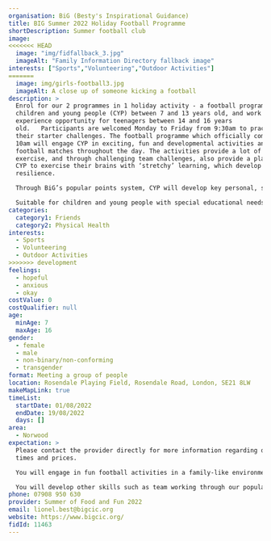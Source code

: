 ```yaml
---
organisation: BiG (Besty's Inspirational Guidance)
title: BIG Summer 2022 Holiday Football Programme
shortDescription: Summer football club
image:
<<<<<<< HEAD
  image: "img/fidfallback_3.jpg"
  imageAlt: "Family Information Directory fallback image"
interests: ["Sports","Volunteering","Outdoor Activities"]
=======
  image: img/girls-football3.jpg
  imageAlt: A close up of someone kicking a football
description: >
  Enrol for our 2 programmes in 1 holiday activity - a football programme for
  children and young people (CYP) between 7 and 13 years old, and work
  experience opportunity for teenagers between 14 and 16 years
  old.   Participants are welcomed Monday to Friday from 9:30am to practice
  their starter challenges. The football programme which officially commences at
  10am will engage CYP in exciting, fun and developmental activities and
  football matches throughout the day. The activities provide a lot of physical
  exercise, and through challenging team challenges, also provide a platform for
  CYP to exercise their brains with ‘stretchy’ learning, which develop
  resilience.

  Through BiG’s popular points system, CYP will develop key personal, social and transferable skills such as team working and will be educated about healthy lifestyles including nutrition.

  Suitable for children and young people with special educational needs and disabilities.
categories:
  category1: Friends
  category2: Physical Health
interests:
  - Sports
  - Volunteering
  - Outdoor Activities
>>>>>>> development
feelings:
  - hopeful
  - anxious
  - okay
costValue: 0
costQualifier: null
age:
  minAge: 7
  maxAge: 16
gender:
  - female
  - male
  - non-binary/non-conforming
  - transgender
format: Meeting a group of people
location: Rosendale Playing Field, Rosendale Road, London, SE21 8LW
makeMapLink: true
timeList:
  startDate: 01/08/2022
  endDate: 19/08/2022
  days: []
area:
  - Norwood
expectation: >
  Please contact the provider directly for more information regarding delivery
  times and prices.

  You will engage in fun football activities in a family-like environment. You can be at any level and you will still be welcome and will not feel out of place. You will get lots of physical exercise, and through challenging yourself, with exercise your brain as well as testing yourself in a safe fun environment with ‘stretchy’ learning, which will develop your resilience.

  You will develop other skills such as team working through our popular reward system while meeting new friends.
phone: 07908 950 630
provider: Summer of Food and Fun 2022
email: lionel.best@bigcic.org
website: https://www.bigcic.org/
fidId: 11463
---
```

